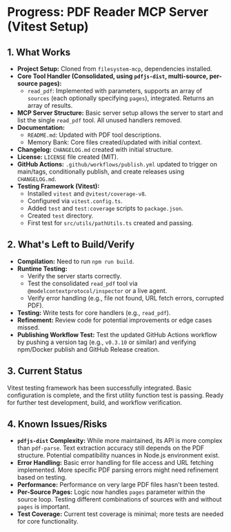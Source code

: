 <!-- Version: 1.1 | Last Updated: 2025-04-06 | Updated By: Cline -->

# Progress: PDF Reader MCP Server (Vitest Setup)

## 1. What Works

- **Project Setup:** Cloned from `filesystem-mcp`, dependencies installed.
- **Core Tool Handler (Consolidated, using `pdfjs-dist`, multi-source,
  per-source pages):**
  - `read_pdf`: Implemented with parameters, supports an array of `sources`
    (each optionally specifying `pages`), integrated. Returns an array of
    results.
- **MCP Server Structure:** Basic server setup allows the server to start and
  list the single `read_pdf` tool. All unused handlers removed.
- **Documentation:**
  - `README.md`: Updated with PDF tool descriptions.
  - Memory Bank: Core files created/updated with initial context.
- **Changelog:** `CHANGELOG.md` created with initial structure.
- **License:** `LICENSE` file created (MIT).
- **GitHub Actions:** `.github/workflows/publish.yml` updated to trigger on main/tags, conditionally publish, and create releases using `CHANGELOG.md`.
- **Testing Framework (Vitest):**
  - Installed `vitest` and `@vitest/coverage-v8`.
  - Configured via `vitest.config.ts`.
  - Added `test` and `test:coverage` scripts to `package.json`.
  - Created `test` directory.
  - First test for `src/utils/pathUtils.ts` created and passing.

## 2. What's Left to Build/Verify

- **Compilation:** Need to run `npm run build`.
- **Runtime Testing:**
  - Verify the server starts correctly.
  - Test the consolidated `read_pdf` tool via `@modelcontextprotocol/inspector` or a live agent.
  - Verify error handling (e.g., file not found, URL fetch errors, corrupted PDF).
- **Testing:** Write tests for core handlers (e.g., `read_pdf`).
- **Refinement:** Review code for potential improvements or edge cases missed.
- **Publishing Workflow Test:** Test the updated GitHub Actions workflow by pushing a version tag (e.g., `v0.3.10` or similar) and verifying npm/Docker publish and GitHub Release creation.

## 3. Current Status

Vitest testing framework has been successfully integrated. Basic configuration is complete, and the first utility function test is passing. Ready for further test development, build, and workflow verification.

## 4. Known Issues/Risks

- **`pdfjs-dist` Complexity:** While more maintained, its API is more complex
  than `pdf-parse`. Text extraction accuracy still depends on the PDF structure.
  Potential compatibility nuances in Node.js environment exist.
- **Error Handling:** Basic error handling for file access and URL fetching
  implemented. More specific PDF parsing errors might need refinement based on
  testing.
- **Performance:** Performance on very large PDF files hasn't been tested.
- **Per-Source Pages:** Logic now handles `pages` parameter within the source
  loop. Testing different combinations of sources with and without `pages` is
  important.
- **Test Coverage:** Current test coverage is minimal; more tests are needed for core functionality.
